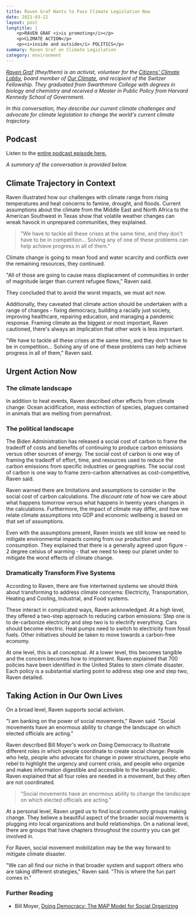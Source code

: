 ```yaml
---
title: Raven Graf Wants to Pass Climate Legislation Now
date: 2021-03-22
layout: post
longtitle: |
    <p>RAVEN GRAF <i>is promoting</i></p>
    <p>CLIMATE ACTION</p>
    <p><i>inside and outside</i> POLITICS</p>
summary: Raven Graf on Climate Legislation
category: environment
---
```

<i>[Raven Graf](https://www.linkedin.com/in/raven-graf-337507132/) (they/them) is an activist, volunteer for the [Citizens' Climate Lobby](https://citizensclimatelobby.org/), board member of [Our Climate](https://ourclimate.us/), and recipient of the Switzer Fellowship. They graduated from Swarthmore College with degrees in biology and chemistry and received a Master in Public Policy from Harvard Kennedy School of Government.</i>

<i>In this conversation, they describe our current climate challenges and advocate for climate legislation to change the world's current climate trajectory.</i>

## Podcast
Listen to the [entire podcast episode here.](https://drive.google.com/file/d/13Ayynp5zD6OtHOm5tmKjsykLhpN-lZhO/view?usp=sharing) 

<i>A summary of the conversation is provided below.</i>

## Climate Trajectory in Context
Raven illustrated how our challenges with climate range from rising temperatures and heat concerns to famine, drought, and floods. Current assumptions about the climate from the Middle East and North Africa to the American Southwest in Texas show that volatile weather changes can wreak havock in unprepared communities, they explained.

> "We have to tackle all these crises at the same time, and they don't have to be in competition... Solving any of one of these problems can help achieve progress in all of them."

Climate change is going to mean food and water scarcity and conflicts over the remaining resources, they continued.

"All of those are going to cause mass displacement of communities in order of magnitude larger than current refugee flows," Raven said. 

They concluded that to avoid the worst impacts, we must act now.

Additionally, they caveated that climate action should be undertaken with a range of changes - fixing democracy, building a racially just society, improving healthcare, repairing education, and managing a pandemic response. Framing climate as the biggest or most important, Raven cautioned, there's always an implication that other work is less important.

"We have to tackle all these crises at the same time, and they don't have to be in competition... Solving any of one of these problems can help achieve progress in all of them," Raven said.

## Urgent Action Now
### The climate landscape
In addition to heat events, Raven described other effects from climate change: Ocean acidification, mass extinction of species, plagues contained in animals that are melting from permafrost.

### The political landscape
The Biden Administration has released a social cost of carbon to frame the tradeoff of costs and benefits of continuing to produce carbon emissions versus other sources of energy. The social cost of carbon is one way of framing the tradeoff of effort, time, and resources used to reduce the carbon emissions from specific industries or geographies. The social cost of carbon is one way to frame zero-carbon alternatives as cost-competitive, Raven said.

Raven warned there are limitations and assumptions to consider in the social cost of carbon calculations. The <i>discount rate</i> of how we care about what happens tomorrow versus what happens in twenty years changes in the calculations. Furthermore, the impact of climate may differ, and how we relate climate assumptions into GDP and economic wellbeing is based on that set of assumptions.

Even with the assumptions present, Raven insists we still know we need to mitigate environmental impacts coming from our production and consumption. They explained that there is a generally agreed upon figure - 2 degree celsius of warming - that we need to keep our planet under to mitigate the worst effects of climate change.

### Dramatically Transform Five Systems
According to Raven, there are five intertwined systems we should think about transforming to address climate concerns: Electricity, Transportation, Heating and Cooling, Industrial, and Food systems.

These interact in complicated ways, Raven acknowledged. At a high level, they offered a two-step approach to reducing carbon emissions: Step one is to de-carbonize electricity and step two is to electrify everything. Cars should become electric. Heat pumps need to switch to electricity from fossil fuels. Other initiatives should be taken to move towards a carbon-free economy.

At one level, this is all conceptual. At a lower level, this becomes tangible and the concern becomes how to implement. Raven explained that 700 policies have been identified in the United States to stem climate disaster. Each policy is a substantial starting point to address step one and step two, Raven detailed.

## Taking Action in Our Own Lives
On a broad level, Raven supports social activism.

"I am banking on the power of social movements," Raven said. "Social movements have an enormous ability to change the landscape on which elected officials are acting."

Raven described Bill Moyer's work on Doing Democracy to illustrate different roles in which people coordinate to create social change: People who help, people who advocate for change in power structures, people who rebel to highlight the urgency and current crisis, and people who organize and makes information digestible and accessible to the broader public. Raven explained that all four roles are needed in a movement, but they often are not coordinated.

> "Social movements have an enormous ability to change the landscape on which elected officials are acting."

At a personal level, Raven urged us to find local community groups making change. They believe a beautiful aspect of the broader social movements is plugging into local organizations and build relationships. On a national level, there are groups that have chapters throughout the country you can get involved in.

For Raven, social movement mobilization may be the way forward to mitigate climate disaster.

"We can all find our niche in that broader system and support others who are taking different strategies," Raven said. "This is where the fun part comes in."

### Further Reading
- Bill Moyer, [Doing Democracy: The MAP Model for Social Organizing](https://www.amazon.com/Doing-Democracy-Organizing-Social-Movements/dp/0865714185/ref=asc_df_0865714185/?tag=hyprod-20&linkCode=df0&hvadid=312021238077&hvpos=&hvnetw=g&hvrand=4890988665961560017&hvpone=&hvptwo=&hvqmt=&hvdev=c&hvdvcmdl=&hvlocint=&hvlocphy=9026089&hvtargid=pla-569580675720&psc=1)